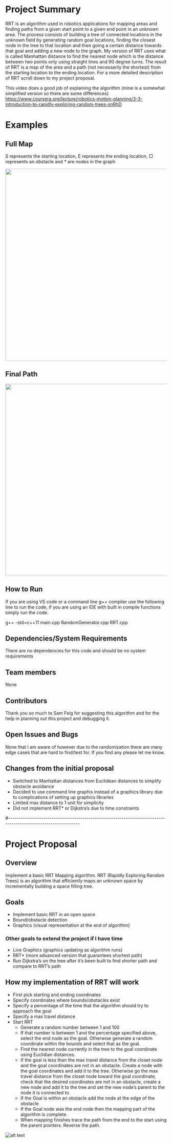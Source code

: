 # Project Summary
RRT is an algorithm used in robotics applications for mapping areas and finding paths from a given start point to a given end point in an unknown area. The process consists of building a tree of connected locations in the unknown field by generating random goal locations, finding the closest node in the tree to that location and then going a certain distance towards that goal and adding a new node to the graph. My version of RRT uses what is called Manhattan distance to find the nearest node which is the distance between two points only using straight lines and 90 degree turns. The result of RRT is a map of the area and a path (not necessarily the shortest) from the starting location to the ending location. For a more detailed description of RRT scroll down to my project proposal.

This video does a good job of explaining the algorithm (mine is a somewhat simplified version so there are some differences) https://www.coursera.org/lecture/robotics-motion-planning/3-3-introduction-to-rapidly-exploring-random-trees-snRhD

# Examples
## Full Map 
S represents the starting location, E represents  the ending location, ▢ represents an obstacle and * are nodes in the graph

<img src="https://github.com/jaseychanders/RRT/blob/main/RRT%20Full%20Map.png" width="600">

## Final Path

<img src="https://github.com/jaseychanders/RRT/blob/main/RRT%20Path.png" width="600">

## How to Run
If you are using VS code or a command line g++ complier use the following line to run the code, if you are using an IDE with built in compile functions simply run the code. 

g++ -std=c++11 main.cpp RandomGenerator.cpp RRT.cpp

## Dependencies/System Requirements
There are no dependencies for this code and should be no system requirements

## Team members
None

## Contributors
Thank you so much to Sam Feig for suggesting this algorithm and for the help in planning out this project and debugging it.

## Open Issues and Bugs
None that I am aware of however due to the randomization there are many edge cases that are hard to find/test for. If you find any please let me know.

## Changes from the initial proposal
* Switched to Manhattan distances from Euclidean distances to simplify obstacle avoidance
* Decided to use command line graphis instead of a graphics library due to complications of setting up graphics libraries
* Limited max distance to 1 unit for simplicity
* Did not implement RRT* or Dijkstra’s due to time constraints




#----------------------------------------------------------------------------------------------------------------

# Project Proposal

## Overview 
Implement a basic RRT Mapping algorithm. RRT (Rapidly Exploring Random Trees) is an algorithm that efficiently maps an unknown space by incrementally building a space filling tree. 

## Goals
* Implement basic RRT in an open space
* Bound/obstacle detection
* Graphics (visual representation at the end of algorithm)

### Other goals to extend the project if I have time
* Live Graphics (graphics updating as algorithm runs)
* RRT* (more advanced version that guarantees shortest path) 
* Run Dijkstra’s on the tree after it’s been built to find shorter path and compare to RRT’s path

## How my implementation of RRT will work
* First pick starting and ending coordinates
* Specify coordinates where bounds/obstacles exist 
* Specify a percentage of the time that the algorithm should try to approach the goal
* Specify a max travel distance
* Start RRT
  * Generate a random number between 1 and 100
  * If that number is between 1 and the percentage specified above, select the end node as the goal. Otherwise generate a random coordinate within the bounds and select that as the goal. 
  * Find the nearest node currently in the tree to the goal coordinate using Euclidian distances.
  * If the goal is less than the max travel distance from the closet node and the goal coordinates are not in an obstacle. Create a node with the goal coordinates and add it to the tree. Otherwise go the max travel distance from the closet node toward the goal coordinate, check that the desired coordinates are not in an obstacle, create a new node and add it to the tree and set the new node’s parent to the node it is connected to. 
  * If the Goal is within an obstacle add the node at the edge of the obstacle
  * If the Goal node was the end node then the mapping part of the algorithm is complete.
  * When mapping finishes trace the path from the end to the start using the parent pointers. Reverse the path.  

![alt text](https://github.com/jaseychanders/RRT/blob/main/IMG_0085.jpg)
